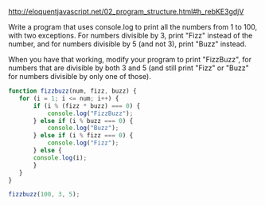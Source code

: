 http://eloquentjavascript.net/02_program_structure.html#h_rebKE3gdjV

Write a program that uses console.log to print all the numbers from 1 to 100, with two exceptions. For numbers divisible by 3, print "Fizz" instead of the number, and for numbers divisible by 5 (and not 3), print "Buzz" instead.

When you have that working, modify your program to print "FizzBuzz", for numbers that are divisible by both 3 and 5 (and still print "Fizz" or "Buzz" for numbers divisible by only one of those).

```javascript
function fizzbuzz(num, fizz, buzz) {    
   for (i = 1; i <= num; i++) {    
       if (i % (fizz * buzz) === 0) {
           console.log("FizzBuzz");
       } else if (i % buzz === 0) {
           console.log("Buzz");
       } else if (i % fizz === 0) {
           console.log("Fizz");
       } else {
	   console.log(i);
       }  
   }  
}    

fizzbuzz(100, 3, 5);
```
